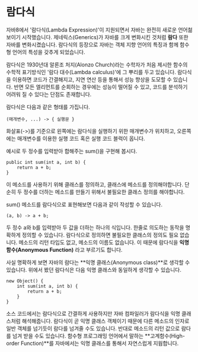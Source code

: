 # 람다식
자바8에서 '람다식(Lambda Expression)'이 지원되면서 자바는 완전히 새로운 언어첢 보이기 시작했습니다.
제네릭스(Generics)가 자바를 크게 변화시킨 것처럼 **람다** 또한 자바를 변화시켰습니다. 
람다식의 등장으로 자바는 객체 지향 언어의 특징과 함께 함수형 언어의 특성을 갖추게 되었습니다.

람다식은 1930년대 알론조 처지(Alonzo Church)라는 수학자가 처음 제시한 함수의 수학적 표기방식인 '람다 대수(Lambda calculus)'에 그 뿌리를 두고 있습니다.
람다식을 이용하면 코드가 간결해지고, 지연 연산 등을 통해서 성능 향상을 도모할 수 있습니다.
반면 모든 엘리먼트를 순회하는 경우에는 성능이 떨어질 수 있고, 코드를 분석하기 어려워 질 수 있다는 단점도 존재합니다.

람다식은 다음과 같은 형태를 가집니다.
```
(매개변수, ...) -> { 실행문 }
```

화살표(->)를 기준으로 왼쪽에는 람다식을 실행하기 위한 매개변수가 위치하고,
오른쪽에는 매개변수를 이용한 실행 코드 혹은 실행 코드 블럭이 옵니다.

예시로 두 정수를 입력받아 합해주는 sum()을 구현해 봅시다.
```aidl
public int sum(int a, int b) {
    return a + b;
}
```

이 메소드를 사용하기 위해 클래스를 정의하고, 클래스에 메소드를 정의해야합니다.
단순히 두 정수를 더하는 메소드를 만들기 위해서 불필요한 클래스 정의를 해야합니다.

sum() 메소드를 람다식으로 표현해보면 다음과 같이 작성할 수 있습니다.
```aidl
(a, b) -> a + b;
```
두 정수 a와 b를 입력받아 두 값을 더하는 하나의 식입니다.
한줄로 의도하는 동작을 명확하게 정의할 수 있습니다.
람다식으로 정의하면 불필요한 클래스의 정의도 필요 없습니다.
메소드의 리턴 타입도 없고, 메소드의 이름도 없습니다.
이 때문에 람다식을 **익명함수(Anonymous Function)** 라고 부르기도 합니다.

사실 명확하게 보면 자바의 람다는 **익명 클래스(Anonymous class)**로 생각할 수 있습니다.
위에서 봤던 람다식은 다음 익명 클래스와 동일하게 생각할 수 있습니다.
```aidl
new Object() {
    int sum(int a, int b) {
        return a + b;
    }
}
```
소스 코드에서는 람다식으로 간결하게 사용하지만 자바 컴파일러가 람다식을 익명 클래스처럼 해석해줍니다.
람다식이 곧 익명 클래스 객체이기 때문에 다른 메소드의 인자로 일반 객체를 넘기듯이 람다를 넘겨줄 수도 있습니다.
반대로 메소드의 리턴 값으로 람다를 넘겨 받을 수도 있습니다.
함수형 프로그래밍 언어에서 말하는 **고계함수(High-order Function)**를 자바에서는 익명 클래스를 통해서 자연스럽게 지웝합니다.
